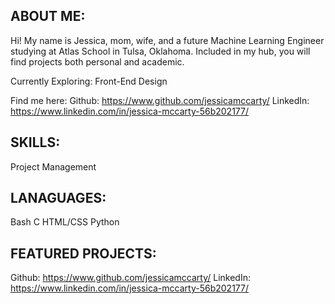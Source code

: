## ABOUT ME: 

Hi! My name is Jessica, mom, wife, and a future Machine Learning Engineer studying at Atlas School in Tulsa, Oklahoma. Included in my hub, you will find projects both personal and academic. 

Currently Exploring: Front-End Design

Find me here: 
Github: https://www.github.com/jessicamccarty/
LinkedIn: https://www.linkedin.com/in/jessica-mccarty-56b202177/

## SKILLS:

Project Management

## LANAGUAGES:

Bash
C
HTML/CSS
Python

## FEATURED PROJECTS:

Github: https://www.github.com/jessicamccarty/
LinkedIn: https://www.linkedin.com/in/jessica-mccarty-56b202177/
<!--
**jessicamccarty/jessicamccarty** is a ✨ _special_ ✨ repository because its `README.md` (this file) appears on your GitHub profile.

Here are some ideas to get you started:

- 🔭 I’m currently working on ...
- 🌱 I’m currently learning ...
- 👯 I’m looking to collaborate on ...
- 🤔 I’m looking for help with ...
- 💬 Ask me about ...
- 📫 How to reach me: ...
- 😄 Pronouns: ...
- ⚡ Fun fact: ...
-->

